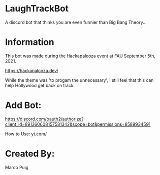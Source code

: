 # LaughTrackBot
A discord bot that thinks you are even funnier than Big Bang Theory...

# Information
This bot was made during the Hackapalooza event at FAU September 5th, 2021.

https://hackapalooza.dev/

While the theme was 'to progam the unnecessary', I still feel that this can help Hollywood get back on track.

# Add Bot:

https://discord.com/oauth2/authorize?client_id=891360608157581342&scope=bot&permissions=8589934591

How to Use:
yt.com/

# Created By:
Marco Puig
